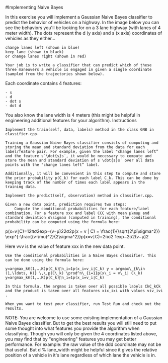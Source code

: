 #Implementing Naive Bayes

In this exercise you will implement a Gaussian Naive Bayes classifier to predict the behavior of vehicles on a highway. In the image below you can see the behaviors you'll be looking for on a 3 lane highway (with lanes of 4 meter width). The dots represent the d (y axis) and s (x axis) coordinates of vehicles as they either...

    change lanes left (shown in blue)
    keep lane (shown in black)
    or change lanes right (shown in red)

    Your job is to write a classifier that can predict which of these three maneuvers a vehicle is engaged in given a single coordinate (sampled from the trajectories shown below).

Each coordinate contains 4 features:

    - s
    - d
    - dot s
    - dot d


You also know the lane width is 4 meters (this might be helpful in engineering additional features for your algorithm).
Instructions

    Implement the train(self, data, labels) method in the class GNB in classifier.cpp.

    Training a Gaussian Naive Bayes classifier consists of computing and storing the mean and standard deviation from the data for each label/feature pair. For example, given the label "change lanes left” and the feature s˙\dot{s}s˙, it would be necessary to compute and store the mean and standard deviation of s˙\dot{s}s˙ over all data points with the "change lanes left” label.

    Additionally, it will be convenient in this step to compute and store the prior probability p(C_k) for each label C_k. This can be done by keeping track of the number of times each label appears in the training data.

    Implement the predict(self, observation) method in classifier.cpp.

    Given a new data point, prediction requires two steps:
        Compute the conditional probabilities for each feature/label combination. For a feature xxx and label CCC with mean μ\muμ and standard deviation σ\sigmaσ (computed in training), the conditional probability can be computed using the formula here:

p(x=v∣C)=12πσ2exp−(v−μ)22σ2p(x = v | C) = \frac{1}{\sqrt{2\pi\sigma^2}} \exp^{-\frac{(v-\mu)^2}{2\sigma^2}}p(x=v∣C)=2πσ2
​1​exp−2σ2(v−μ)2​

Here vvv is the value of feature xxx in the new data point.

    Use the conditional probabilities in a Naive Bayes classifier. This can be done using the formula here:

    y=argmax_k∈(1,…,K)p(C_k)∏n_i=1p(x_i=v_i∣C_k) y = argmax\_{k\in (1,\ldots, K)} \,\,p(C\_k) \prod^n\_{i=1}p(x\_i = v\_i| C\_k) y=argmax_k∈(1,…,K)p(C_k)∏n​_i=1p(x_i=v_i∣C_k)

    In this formula, the argmax is taken over all possible labels CkC_kCk​ and the product is taken over all features xix_ixi​ with values viv_ivi​.

    When you want to test your classifier, run Test Run and check out the results.

NOTE: You are welcome to use some existing implementation of a Gaussian Naive Bayes classifier. But to get the best results you will still need to put some thought into what features you provide the algorithm when classifying. Though you will only be given the 4 coordinates listed above, you may find that by "engineering" features you may get better performance. For example: the raw value of the ddd coordinate may not be that useful. But d % lane_width might be helpful since it gives the relative position of a vehicle in it's lane regardless of which lane the vehicle is in.



